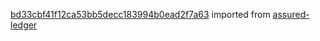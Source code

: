 [bd33cbf41f12ca53bb5decc183994b0ead2f7a63](https://github.com/insolar/assured-ledger/commit/bd33cbf41f12ca53bb5decc183994b0ead2f7a63) imported from [assured-ledger](https://github.com/insolar/assured-ledger)
